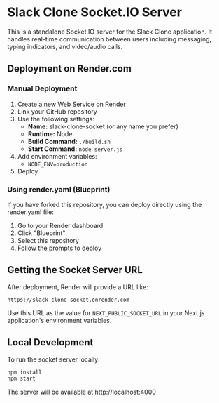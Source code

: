 # Slack Clone Socket.IO Server

This is a standalone Socket.IO server for the Slack Clone application. It handles real-time communication between users including messaging, typing indicators, and video/audio calls.

## Deployment on Render.com

### Manual Deployment

1. Create a new Web Service on Render
2. Link your GitHub repository
3. Use the following settings:
   - **Name:** slack-clone-socket (or any name you prefer)
   - **Runtime:** Node
   - **Build Command:** `./build.sh`
   - **Start Command:** `node server.js`
4. Add environment variables:
   - `NODE_ENV=production`
5. Deploy

### Using render.yaml (Blueprint)

If you have forked this repository, you can deploy directly using the render.yaml file:

1. Go to your Render dashboard
2. Click "Blueprint"
3. Select this repository
4. Follow the prompts to deploy

## Getting the Socket Server URL

After deployment, Render will provide a URL like:
```
https://slack-clone-socket.onrender.com
```

Use this URL as the value for `NEXT_PUBLIC_SOCKET_URL` in your Next.js application's environment variables.

## Local Development

To run the socket server locally:

```bash
npm install
npm start
```

The server will be available at http://localhost:4000
